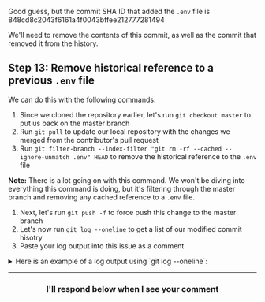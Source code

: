 Good guess, but the commit SHA ID that added the `.env` file is 848cd8c2043f6161a4f0043bffee212777281494

We'll need to remove the contents of this commit, as well as the commit that removed it from the history.

## Step 13: Remove historical reference to a previous `.env` file

We can do this with the following commands:

1. Since we cloned the repository earlier, let's run `git checkout master` to put us back on the master branch
1. Run `git pull` to update our local repository with the changes we merged from the contributor's pull request
1. Run `git filter-branch --index-filter "git rm -rf --cached --ignore-unmatch .env" HEAD` to remove the historical reference to the `.env` file

  **Note:** There is a lot going on with this command. We won't be diving into everything this command is doing, but it's filtering through the master branch and removing any cached reference to a `.env` file.

1. Next, let's run `git push -f` to force push this change to the master branch
1. Let's now run `git log --oneline` to get a list of our modified commit hisotry
1. Paste your log output into this issue as a comment

<details>
  <summary>Here is an example of a log output using `git log --oneline`:</summary>
  <hr>

```
d27dde6 (HEAD -> master, origin/master, origin/HEAD) Merge pull request #8 from {{ user.username }}/add-gitignore
65c1b71 Update .gitignore
a9b1b74 Merge add-wolverine-image into master
e2262cd Add wolverine image to game
9414843 Merge pull request #6 from {{ user.username }}/a-a-ron-patch-1
16d5372 Create SECURITY.md
28b3625 Merge pull request #1 from {{ user.username }}/update-dependency
3f7b819 Update package.json
e9ae69a Change package.json file to highlight where dependency update should go
831b1d1 Add empty .gitignore file
78cfef0 Remove .env file
8f08f15 Add .env file
e6e2377 Update README.md and Octocat game
528248c Initial commit
```
  <hr>
</details>

<hr>
<h3 align="center">I'll respond below when I see your comment</h3>
